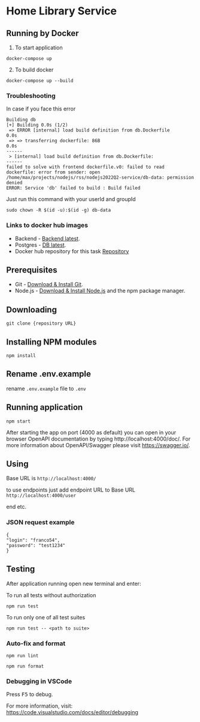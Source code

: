 # Home Library Service

## Running by Docker

1. To start application
```
docker-compose up
```

2. To build docker
```
docker-compose up --build
```

### Troubleshooting 
In case if you face this error
```
Building db
[+] Building 0.0s (1/2)
 => ERROR [internal] load build definition from db.Dockerfile                                                                                                                                                                0.0s
 => => transferring dockerfile: 86B                                                                                                                                                                                          0.0s
------
 > [internal] load build definition from db.Dockerfile:
------
failed to solve with frontend dockerfile.v0: failed to read dockerfile: error from sender: open /home/max/projects/nodejs/rss/nodejs2022Q2-service/db-data: permission denied
ERROR: Service 'db' failed to build : Build failed
```
Just run this command with your userId and groupId
```
sudo chown -R $(id -u):$(id -g) db-data
```

### Links to docker hub images
- Backend - [Backend latest](https://hub.docker.com/layers/nodejs-rss-service/drummen11/nodejs-rss-service/backend-latest/images/sha256-80d6216aef734ffa2a3a3d698f5d30129cccc199b6886c148bb74dd01874c8ef?context=explore).
- Postgres - [DB latest](https://hub.docker.com/layers/nodejs-rss-service/drummen11/nodejs-rss-service/db-latest/images/sha256-30785779c9a02a688387f8c0c2915c1886ebf87e754b0c8474a76dee1b8342f0?context=explore).
- Docker hub repository for this task [Repository](https://hub.docker.com/r/drummen11/nodejs-rss-service/tags)


## Prerequisites

- Git - [Download & Install Git](https://git-scm.com/downloads).
- Node.js - [Download & Install Node.js](https://nodejs.org/en/download/) and the npm package manager.

## Downloading

```
git clone {repository URL}
```

## Installing NPM modules

```
npm install
```

## Rename .env.example

rename `.env.example` file to `.env`

## Running application

```
npm start
```

After starting the app on port (4000 as default) you can open
in your browser OpenAPI documentation by typing http://localhost:4000/doc/.
For more information about OpenAPI/Swagger please visit https://swagger.io/.

## Using

Base URL is `http://localhost:4000/`

to use endpoints just add endpoint URL to Base URL `http://localhost:4000/user`

end etc.

### JSON request example

```
{
"login": "franco54",
"password": "test1234"
}
```

## Testing

After application running open new terminal and enter:

To run all tests without authorization

```
npm run test
```

To run only one of all test suites

```
npm run test -- <path to suite>
```

### Auto-fix and format

```
npm run lint
```

```
npm run format
```

### Debugging in VSCode

Press <kbd>F5</kbd> to debug.

For more information, visit: https://code.visualstudio.com/docs/editor/debugging
